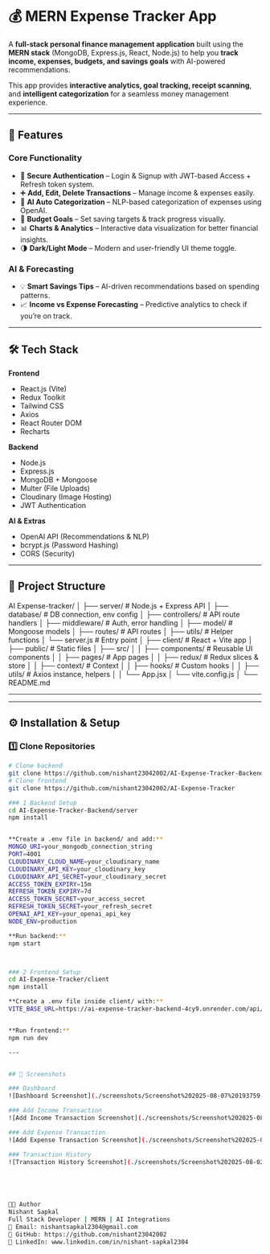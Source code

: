 # 💰 MERN Expense Tracker App

A **full-stack personal finance management application** built using the **MERN stack** (MongoDB, Express.js, React, Node.js) to help you **track income, expenses, budgets, and savings goals** with AI-powered recommendations.

This app provides **interactive analytics, goal tracking, receipt scanning**, and **intelligent categorization** for a seamless money management experience.

---

## 🚀 Features

### **Core Functionality**
- 🔐 **Secure Authentication** – Login & Signup with JWT-based Access + Refresh token system.
- ➕ **Add, Edit, Delete Transactions** – Manage income & expenses easily.
- 🧠 **AI Auto Categorization** – NLP-based categorization of expenses using OpenAI.
- 🎯 **Budget Goals** – Set saving targets & track progress visually.
- 📊 **Charts & Analytics** – Interactive data visualization for better financial insights.
- 🌗 **Dark/Light Mode** – Modern and user-friendly UI theme toggle.

### **AI & Forecasting**
- 💡 **Smart Savings Tips** – AI-driven recommendations based on spending patterns.
- 📈 **Income vs Expense Forecasting** – Predictive analytics to check if you’re on track.

---

## 🛠 Tech Stack

**Frontend**
- React.js (Vite)
- Redux Toolkit
- Tailwind CSS
- Axios
- React Router DOM
- Recharts

**Backend**
- Node.js
- Express.js
- MongoDB + Mongoose
- Multer (File Uploads)
- Cloudinary (Image Hosting)
- JWT Authentication

**AI & Extras**
- OpenAI API (Recommendations & NLP)
- bcrypt.js (Password Hashing)
- CORS (Security)

---

## 📂 Project Structure



AI Expense-tracker/
│
├── server/ # Node.js + Express API
│ ├── database/ # DB connection, env config
│ ├── controllers/ # API route handlers
│ ├── middleware/ # Auth, error handling
│ ├── model/ # Mongoose models
│ ├── routes/ # API routes
│ ├── utils/ # Helper functions
│ └── server.js # Entry point
│
├── client/ # React + Vite app
│ ├── public/ # Static files
│ ├── src/
│ │ ├── components/ # Reusable UI components
│ │ ├── pages/ # App pages
│ │ ├── redux/ # Redux slices & store
│ │ ├── context/ # Context
│ │ ├── hooks/ # Custom hooks
│ │ ├── utils/ # Axios instance, helpers
│ │ └── App.jsx
│ └── vite.config.js
│
└── README.md



---

---

## ⚙️ Installation & Setup

### **1️⃣ Clone Repositories**
```bash
# Clone backend
git clone https://github.com/nishant23042002/AI-Expense-Tracker-Backend
# Clone frontend
git clone https://github.com/nishant23042002/AI-Expense-Tracker

### 1 Backend Setup
cd AI-Expense-Tracker-Backend/server
npm install


**Create a .env file in backend/ and add:**
MONGO_URI=your_mongodb_connection_string
PORT=4001
CLOUDINARY_CLOUD_NAME=your_cloudinary_name
CLOUDINARY_API_KEY=your_cloudinary_key
CLOUDINARY_API_SECRET=your_cloudinary_secret
ACCESS_TOKEN_EXPIRY=15m
REFRESH_TOKEN_EXPIRY=7d
ACCESS_TOKEN_SECRET=your_access_secret
REFRESH_TOKEN_SECRET=your_refresh_secret
OPENAI_API_KEY=your_openai_api_key
NODE_ENV=production

**Run backend:**
npm start



### 2 Frontend Setup
cd AI-Expense-Tracker/client
npm install

**Create a .env file inside client/ with:**
VITE_BASE_URL=https://ai-expense-tracker-backend-4cy9.onrender.com/api/v1


**Run frontend:**
npm run dev

---


## 📸 Screenshots

### Dashboard
![Dashboard Screenshot](./screenshots/Screenshot%202025-08-07%20193759.png)

### Add Income Transaction
![Add Income Transaction Screenshot](./screenshots/Screenshot%202025-08-02%20181355.png)

### Add Expense Transaction
![Add Expense Transaction Screenshot](./screenshots/Screenshot%202025-08-02%20181426.png)

### Transaction History
![Transaction History Screenshot](./screenshots/Screenshot%202025-08-02%20181439.png)





👨‍💻 Author
Nishant Sapkal
Full Stack Developer | MERN | AI Integrations
📧 Email: nishantsapkal2304@gmail.com
🔗 GitHub: https://github.com/nishant23042002
🔗 LinkedIn: www.linkedin.com/in/nishant-sapkal2304